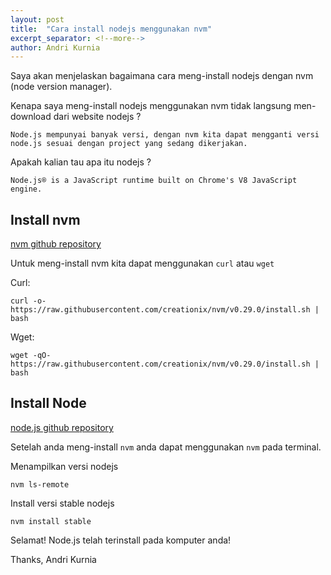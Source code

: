 ```yaml
---
layout: post
title:  "Cara install nodejs menggunakan nvm"
excerpt_separator: <!--more-->
author: Andri Kurnia
---
```


Saya akan menjelaskan bagaimana cara meng-install nodejs dengan nvm (node version manager).

<!--more-->

Kenapa saya meng-install nodejs menggunakan nvm tidak langsung men-download dari website nodejs ?

    Node.js mempunyai banyak versi, dengan nvm kita dapat mengganti versi node.js sesuai dengan project yang sedang dikerjakan.

Apakah kalian tau apa itu nodejs ?

    Node.js® is a JavaScript runtime built on Chrome's V8 JavaScript engine.


## Install nvm

[nvm github repository](https://github.com/creationix/nvm)

Untuk meng-install nvm kita dapat menggunakan `curl` atau `wget`

Curl:

    curl -o- https://raw.githubusercontent.com/creationix/nvm/v0.29.0/install.sh | bash

Wget:

    wget -qO- https://raw.githubusercontent.com/creationix/nvm/v0.29.0/install.sh | bash


## Install Node

[node.js github repository](https://github.com/nodejs/node)

Setelah anda meng-install `nvm` anda dapat menggunakan `nvm` pada terminal.

Menampilkan versi nodejs

    nvm ls-remote

Install versi stable nodejs

    nvm install stable


Selamat! Node.js telah terinstall pada komputer anda!

Thanks,
Andri Kurnia
